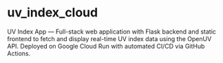 # uv_index_cloud
UV Index App — Full-stack web application with Flask backend and static frontend to fetch and display real-time UV index data using the OpenUV API. Deployed on Google Cloud Run with automated CI/CD via GitHub Actions.
